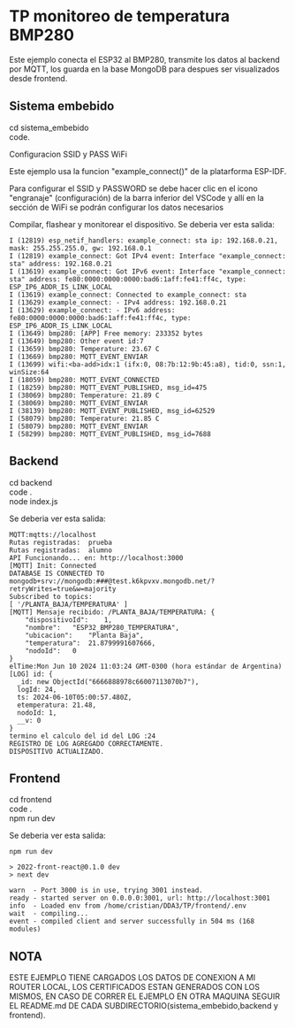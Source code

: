 # TP monitoreo de temperatura BMP280

Este ejemplo conecta el ESP32 al BMP280, transmite los datos al backend por MQTT, los guarda en la base MongoDB para despues ser visualizados desde frontend.


## Sistema embebido

cd sistema_embebido    	
code.   

Configuracion SSID y PASS WiFi

Este ejemplo usa la funcion "example_connect()" de la platarforma ESP-IDF.

Para configurar el SSID y PASSWORD se debe hacer clic en el icono "engranaje" (configuración)
de la barra inferior del VSCode y allí en la sección de WiFi se podrán configurar los datos
necesarios

Compilar, flashear y monitorear el dispositivo. Se deberia ver esta salida:

```
I (12819) esp_netif_handlers: example_connect: sta ip: 192.168.0.21, mask: 255.255.255.0, gw: 192.168.0.1
I (12819) example_connect: Got IPv4 event: Interface "example_connect: sta" address: 192.168.0.21
I (13619) example_connect: Got IPv6 event: Interface "example_connect: sta" address: fe80:0000:0000:0000:bad6:1aff:fe41:ff4c, type: ESP_IP6_ADDR_IS_LINK_LOCAL
I (13619) example_connect: Connected to example_connect: sta
I (13629) example_connect: - IPv4 address: 192.168.0.21
I (13629) example_connect: - IPv6 address: fe80:0000:0000:0000:bad6:1aff:fe41:ff4c, type: ESP_IP6_ADDR_IS_LINK_LOCAL
I (13649) bmp280: [APP] Free memory: 233352 bytes
I (13649) bmp280: Other event id:7
I (13659) bmp280: Temperature: 23.67 C
I (13669) bmp280: MQTT_EVENT_ENVIAR
I (13699) wifi:<ba-add>idx:1 (ifx:0, 08:7b:12:9b:45:a8), tid:0, ssn:1, winSize:64
I (18059) bmp280: MQTT_EVENT_CONNECTED
I (18259) bmp280: MQTT_EVENT_PUBLISHED, msg_id=475
I (38069) bmp280: Temperature: 21.89 C
I (38069) bmp280: MQTT_EVENT_ENVIAR
I (38139) bmp280: MQTT_EVENT_PUBLISHED, msg_id=62529
I (58079) bmp280: Temperature: 21.85 C
I (58079) bmp280: MQTT_EVENT_ENVIAR
I (58299) bmp280: MQTT_EVENT_PUBLISHED, msg_id=7688
```

## Backend 

cd backend  
code .  
node index.js  

Se deberia ver esta salida:
```
MQTT:mqtts://localhost
Rutas registradas:  prueba
Rutas registradas:  alumno
API Funcionando... en: http://localhost:3000
[MQTT] Init: Connected
DATABASE IS CONNECTED TO mongodb+srv://mongodb:###@test.k6kpvxv.mongodb.net/?retryWrites=true&w=majority
Subscribed to topics: 
[ '/PLANTA_BAJA/TEMPERATURA' ]
[MQTT] Mensaje recibido: /PLANTA_BAJA/TEMPERATURA: {
	"dispositivoId":	1,
	"nombre":	"ESP32_BMP280_TEMPERATURA",
	"ubicacion":	"Planta Baja",
	"temperatura":	21.8799991607666,
	"nodoId":	0
}
elTime:Mon Jun 10 2024 11:03:24 GMT-0300 (hora estándar de Argentina)
[LOG] id: {
  _id: new ObjectId("6666888978c66007113070b7"),
  logId: 24,
  ts: 2024-06-10T05:00:57.480Z,
  etemperatura: 21.48,
  nodoId: 1,
  __v: 0
}
termino el calculo del id del LOG :24
REGISTRO DE LOG AGREGADO CORRECTAMENTE.
DISPOSITIVO ACTUALIZADO.
```

## Frontend

cd frontend  
code .  
npm run dev  

Se deberia ver esta salida:

```
npm run dev

> 2022-front-react@0.1.0 dev
> next dev

warn  - Port 3000 is in use, trying 3001 instead.
ready - started server on 0.0.0.0:3001, url: http://localhost:3001
info  - Loaded env from /home/cristian/DDA3/TP/frontend/.env
wait  - compiling...
event - compiled client and server successfully in 504 ms (168 modules)
```


## NOTA

ESTE EJEMPLO TIENE CARGADOS LOS DATOS DE CONEXION A MI ROUTER LOCAL, LOS CERTIFICADOS ESTAN GENERADOS CON LOS MISMOS, EN CASO DE CORRER EL EJEMPLO EN OTRA MAQUINA SEGUIR EL README.md DE
CADA SUBDIRECTORIO(sistema_embebido,backend y frontend).

